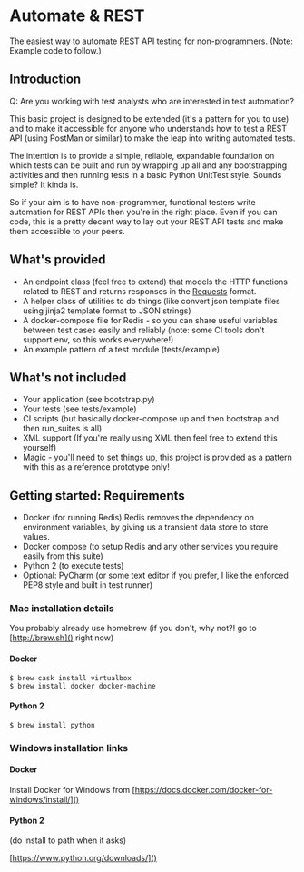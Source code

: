 # Automate & REST

The easiest way to automate REST API testing for non-programmers. (Note: Example code to follow.)

## Introduction

Q: Are you working with test analysts who are interested in test automation?

This basic project is designed to be extended (it's a pattern for you to use) and to make it accessible for anyone who understands how to test a REST API (using PostMan or similar) to make the leap into writing automated tests.

The intention is to provide a simple, reliable, expandable foundation on which tests can be built and run by wrapping up all and any bootstrapping activities and then running tests in a basic Python UnitTest style. Sounds simple? It kinda is.

So if your aim is to have non-programmer, functional testers write automation for REST APIs then you're in the right place. Even if you can code, this is a pretty decent way to lay out your REST API tests and make them accessible to your peers.

## What's provided

- An endpoint class (feel free to extend) that models the HTTP functions related to REST and returns responses in the [Requests](docs.python-requests.org/) format. 
- A helper class of utilities to do things (like convert json template files using jinja2 template format to JSON strings)
- A docker-compose file for Redis - so you can share useful variables between test cases easily and reliably (note: some CI tools don't support env, so this works everywhere!)
- An example pattern of a test module (tests/example)

## What's not included
- Your application (see bootstrap.py)
- Your tests (see tests/example)
- CI scripts (but basically docker-compose up and then bootstrap and then run_suites is all)
- XML support (If you're really using XML then feel free to extend this yourself)
- Magic - you'll need to set things up, this project is provided as a pattern with this as a reference prototype only!

## Getting started: Requirements
- Docker (for running Redis) Redis removes the dependency on environment variables, by giving us a transient data store to store values.
- Docker compose (to setup Redis and any other services you require easily from this suite)
- Python 2 (to execute tests)
- Optional: PyCharm (or some text editor if you prefer, I like the enforced PEP8 style and built in test runner)

### Mac installation details
You probably already use homebrew (if you don't, why not?! go to [http://brew.sh]() right now)

#### Docker
```
$ brew cask install virtualbox
$ brew install docker docker-machine
```

#### Python 2
```
$ brew install python
```

### Windows installation links

#### Docker 
Install Docker for Windows from [https://docs.docker.com/docker-for-windows/install/]()

#### Python 2 
(do install to path when it asks)

[https://www.python.org/downloads/]()

